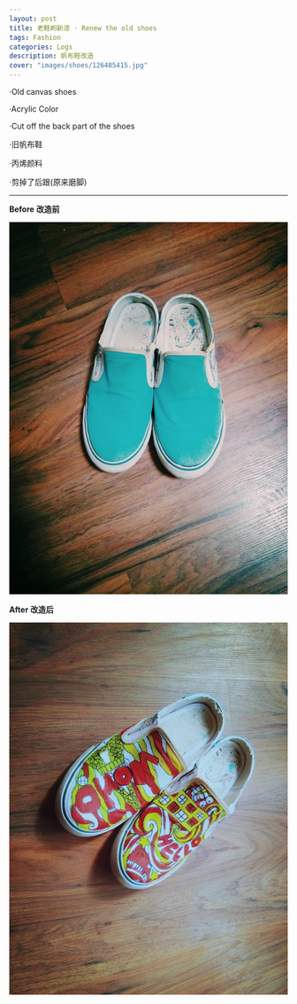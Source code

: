 ```yaml
---
layout: post
title: 老鞋刷新漆 · Renew the old shoes
tags: Fashion
categories: Logs
description: 帆布鞋改造
cover: "images/shoes/126485415.jpg"
---
```


·Old canvas shoes

·Acrylic Color

·Cut off the back part of the shoes

·旧帆布鞋

·丙烯颜料

·剪掉了后跟(原来磨脚)

---

**Before**
**改造前**

![Before](/images/shoes/1610077896.jpg) 

**After**
**改造后**

![After](/images/shoes/126485415.jpg)